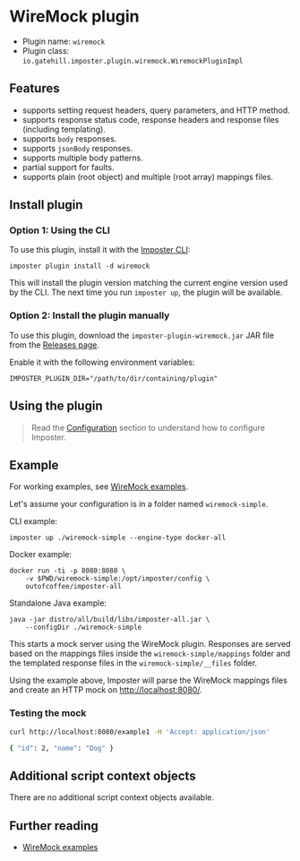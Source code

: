 # WireMock plugin

* Plugin name: `wiremock`
* Plugin class: `io.gatehill.imposter.plugin.wiremock.WiremockPluginImpl`

## Features

- supports setting request headers, query parameters, and HTTP method.
- supports response status code, response headers and response files (including templating).
- supports `body` responses.
- supports `jsonBody` responses.
- supports multiple body patterns.
- partial support for faults.
- supports plain (root object) and multiple (root array) mappings files.

## Install plugin

### Option 1: Using the CLI

To use this plugin, install it with the [Imposter CLI](./run_imposter_cli.md):

    imposter plugin install -d wiremock

This will install the plugin version matching the current engine version used by the CLI. The next time you run `imposter up`, the plugin will be available.

### Option 2: Install the plugin manually

To use this plugin, download the `imposter-plugin-wiremock.jar` JAR file from the [Releases page](https://github.com/imposter-project/imposter-jvm-engine/releases).

Enable it with the following environment variables:

    IMPOSTER_PLUGIN_DIR="/path/to/dir/containing/plugin"

## Using the plugin

> Read the [Configuration](configuration.md) section to understand how to configure Imposter.

## Example

For working examples, see [WireMock examples](https://github.com/imposter-project/examples/tree/main/wiremock).

Let's assume your configuration is in a folder named `wiremock-simple`.

CLI example:

    imposter up ./wiremock-simple --engine-type docker-all

Docker example:

    docker run -ti -p 8080:8080 \
        -v $PWD/wiremock-simple:/opt/imposter/config \
        outofcoffee/imposter-all

Standalone Java example:

    java -jar distro/all/build/libs/imposter-all.jar \
        --configDir ./wiremock-simple

This starts a mock server using the WireMock plugin. Responses are served based on the mappings files inside the `wiremock-simple/mappings` folder and the templated response files in the `wiremock-simple/__files` folder.

Using the example above, Imposter will parse the WireMock mappings files and create an HTTP mock on [http://localhost:8080/](http://localhost:8080/).

### Testing the mock

```bash
curl http://localhost:8080/example1 -H 'Accept: application/json'

{ "id": 2, "name": "Dog" }
```

## Additional script context objects

There are no additional script context objects available.

## Further reading

- [WireMock examples](https://github.com/imposter-project/examples/tree/main/wiremock)
